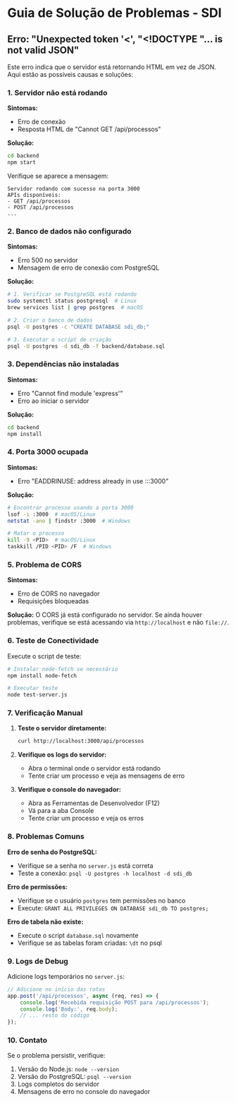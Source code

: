 # Guia de Solução de Problemas - SDI

## Erro: "Unexpected token '<', "<!DOCTYPE "... is not valid JSON"

Este erro indica que o servidor está retornando HTML em vez de JSON. Aqui estão as possíveis causas e soluções:

### 1. Servidor não está rodando

**Sintomas:**
- Erro de conexão
- Resposta HTML de "Cannot GET /api/processos"

**Solução:**
```bash
cd backend
npm start
```

Verifique se aparece a mensagem:
```
Servidor rodando com sucesso na porta 3000
APIs disponíveis:
- GET /api/processos
- POST /api/processos
...
```

### 2. Banco de dados não configurado

**Sintomas:**
- Erro 500 no servidor
- Mensagem de erro de conexão com PostgreSQL

**Solução:**
```bash
# 1. Verificar se PostgreSQL está rodando
sudo systemctl status postgresql  # Linux
brew services list | grep postgres  # macOS

# 2. Criar o banco de dados
psql -U postgres -c "CREATE DATABASE sdi_db;"

# 3. Executar o script de criação
psql -U postgres -d sdi_db -f backend/database.sql
```

### 3. Dependências não instaladas

**Sintomas:**
- Erro "Cannot find module 'express'"
- Erro ao iniciar o servidor

**Solução:**
```bash
cd backend
npm install
```

### 4. Porta 3000 ocupada

**Sintomas:**
- Erro "EADDRINUSE: address already in use :::3000"

**Solução:**
```bash
# Encontrar processo usando a porta 3000
lsof -i :3000  # macOS/Linux
netstat -ano | findstr :3000  # Windows

# Matar o processo
kill -9 <PID>  # macOS/Linux
taskkill /PID <PID> /F  # Windows
```

### 5. Problema de CORS

**Sintomas:**
- Erro de CORS no navegador
- Requisições bloqueadas

**Solução:**
O CORS já está configurado no servidor. Se ainda houver problemas, verifique se está acessando via `http://localhost` e não `file://`.

### 6. Teste de Conectividade

Execute o script de teste:

```bash
# Instalar node-fetch se necessário
npm install node-fetch

# Executar teste
node test-server.js
```

### 7. Verificação Manual

1. **Teste o servidor diretamente:**
   ```bash
   curl http://localhost:3000/api/processos
   ```

2. **Verifique os logs do servidor:**
   - Abra o terminal onde o servidor está rodando
   - Tente criar um processo e veja as mensagens de erro

3. **Verifique o console do navegador:**
   - Abra as Ferramentas de Desenvolvedor (F12)
   - Vá para a aba Console
   - Tente criar um processo e veja os erros

### 8. Problemas Comuns

**Erro de senha do PostgreSQL:**
- Verifique se a senha no `server.js` está correta
- Teste a conexão: `psql -U postgres -h localhost -d sdi_db`

**Erro de permissões:**
- Verifique se o usuário `postgres` tem permissões no banco
- Execute: `GRANT ALL PRIVILEGES ON DATABASE sdi_db TO postgres;`

**Erro de tabela não existe:**
- Execute o script `database.sql` novamente
- Verifique se as tabelas foram criadas: `\dt` no psql

### 9. Logs de Debug

Adicione logs temporários no `server.js`:

```javascript
// Adicione no início das rotas
app.post('/api/processos', async (req, res) => {
    console.log('Recebida requisição POST para /api/processos');
    console.log('Body:', req.body);
    // ... resto do código
});
```

### 10. Contato

Se o problema persistir, verifique:
1. Versão do Node.js: `node --version`
2. Versão do PostgreSQL: `psql --version`
3. Logs completos do servidor
4. Mensagens de erro no console do navegador
